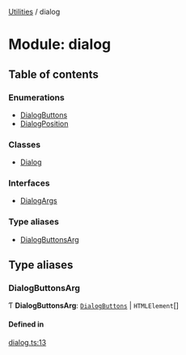 [Utilities](../README.md) / dialog

# Module: dialog

## Table of contents

### Enumerations

- [DialogButtons](../enums/dialog.DialogButtons.md)
- [DialogPosition](../enums/dialog.DialogPosition.md)

### Classes

- [Dialog](../classes/dialog.Dialog.md)

### Interfaces

- [DialogArgs](../interfaces/dialog.DialogArgs.md)

### Type aliases

- [DialogButtonsArg](dialog.md#dialogbuttonsarg)

## Type aliases

### DialogButtonsArg

Ƭ **DialogButtonsArg**: [`DialogButtons`](../enums/dialog.DialogButtons.md) \| `HTMLElement`[]

#### Defined in

[dialog.ts:13](https://github.com/noobiept/utilities/blob/03a3e48/source/dialog.ts#L13)
